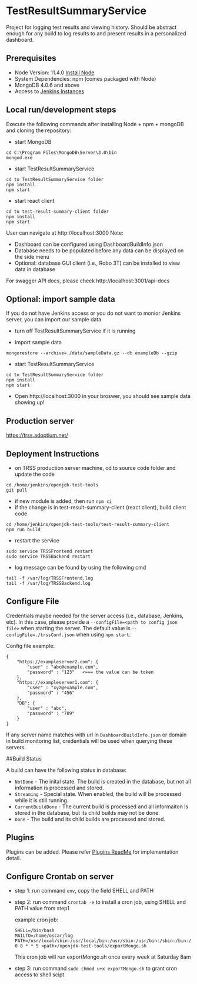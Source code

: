 

# TestResultSummaryService
Project for logging test results and viewing history. Should be abstract enough for any build to log results to and present results in a personalized dashboard.

## Prerequisites
* Node Version: 11.4.0 [Install Node](https://nodejs.org/en/download/)
* System Dependencies: npm (comes packaged with Node)
* MongoDB 4.0.6 and above
* Access to [Jenkins Instances](https://ci.adoptopenjdk.net)

## Local run/development steps
Execute the following commands after installing Node + npm + mongoDB and cloning the repository:
- start MongoDB

```
cd C:\Program Files\MongoDB\Server\3.0\bin
mongod.exe
```

- start TestResultSummaryService

```
cd to TestResultSummaryService folder
npm install
npm start
```

- start react client

```
cd to test-result-summary-client folder
npm install
npm start
``` 

User can navigate at http://localhost:3000
Note: 
- Dashboard can be configured using DashboardBuildInfo.json
- Database needs to be populated before any data can be displayed on the side menu
- Optional: database GUI client (i.e., Robo 3T) can be installed to view data in database

For swagger API docs, please check http://localhost:3001/api-docs

## Optional: import sample data
If you do not have Jenkins access or you do not want to monior Jenkins server, you can import our sample data
- turn off TestResultSummaryService if it is running

- import sample data

```
mongorestore --archive=./data/sampleData.gz --db exampleDb --gzip
```

- start TestResultSummaryService

```
cd to TestResultSummaryService folder
npm install
npm start
```

- Open http://localhost:3000 in your broswer, you should see sample data showing up!
## Production server
https://trss.adoptium.net/

## Deployment Instructions
- on TRSS production server machine, cd to source code folder and update the code
```
cd /home/jenkins/openjdk-test-tools
git pull
```

- if new module is added, then run `npm ci`
- if the change is in test-result-summary-client (react client), build client code
```
cd /home/jenkins/openjdk-test-tools/test-result-summary-client
npm run build
```

- restart the service
```
sudo service TRSSFrontend restart
sudo service TRSSBackend restart
```

- log message can be found by using the following cmd
```
tail -f /var/log/TRSSFrontend.log
tail -f /var/log/TRSSBackend.log
```

## Configure File
Credentials maybe needed for the server access (i.e., database, Jenkins, etc). In this case, please provide a `--configFile=<path to config json file>` when starting the server. The default value is  `--configFile=./trssConf.json` when using `npm start`.

Config file example:
```
{
	"https://exampleserver2.com": {
		"user" : "abc@example.com",
		"password" : "123"   <=== the value can be token
	},
	"https://exampleserver1.com": {
		"user" : "xyz@example.com",
		"password" : "456"
	},
	"DB": {
		"user" : "abc",
		"password" : "789"
	}
}
```

If any server name matches with url in `DashboardBuildInfo.json` or domain in build monitoring list, credentials will be used when querying these servers.

##Build Status

A build can have the following status in database:

- `NotDone` - The inital state. The build is created in the database, but not all information is processed and stored.
- `Streaming` - Special state. When enabled, the build will be processed while it is still running.
- `CurrentBuildDone` - The current build is processed and all informaiton is stored in the database, but its child builds may not be done.
- `Done` - The build and its child builds are processed and stored.

## Plugins
Plugins can be added. Please refer [Plugins ReadMe](./plugins/README.md) for implementation detail.

## Configure Crontab on server

- step 1: run command `env`, copy the field SHELL and PATH
- step 2: run command `crontab -e` to install a cron job, using SHELL and PATH value from step1

    example cron job: 
    ```
    SHELL=/bin/bash
    MAILTO=/home/oscar/log
    PATH=/usr/local/sbin:/usr/local/bin:/usr/sbin:/usr/bin:/sbin:/bin:/usr/games:/usr/local/games:/snap/bin
    0 8 * * 5 <path>/openjdk-test-tools/exportMongo.sh 
    ```
    This cron job will run exportMongo.sh once every week at Saturday 8am
- step 3: run command `sudo chmod u+x exportMongo.sh` to grant cron access to shell scipt